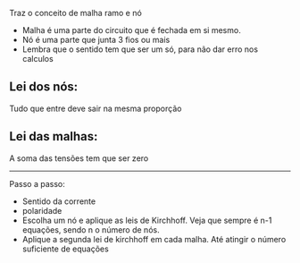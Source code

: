 Traz o conceito de malha ramo e nó

- Malha é uma parte do circuito que é fechada em si mesmo.
- Nó é uma parte que junta 3 fios ou mais
- Lembra que o sentido tem que ser um só, para não dar erro nos calculos 


## Lei dos nós:

Tudo que entre deve sair na mesma proporção 


## Lei das malhas:

A soma das tensões tem que ser zero


---
Passo a passo:

- Sentido da corrente
- polaridade
- Escolha um nó e aplique as leis de Kirchhoff. Veja que sempre é n-1 equações, sendo n o número de nós.
- Aplique a segunda lei de kirchhoff em cada malha. Até atingir o número suficiente de equações
